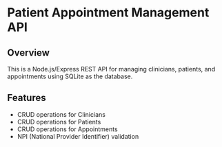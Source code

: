 # Patient Appointment Management API

## Overview
This is a Node.js/Express REST API for managing clinicians, patients, and appointments using SQLite as the database.

## Features
- CRUD operations for Clinicians
- CRUD operations for Patients
- CRUD operations for Appointments
- NPI (National Provider Identifier) validation